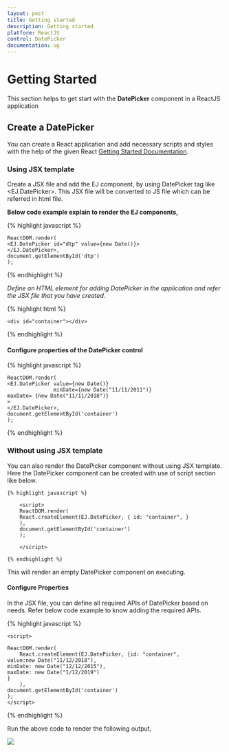 ```yaml
---
layout: post
title: Getting started
description: Getting started
platform: ReactJS
control: DatePicker
documentation: ug
---
```


# Getting Started

This section helps to get start with the **DatePicker** component in a ReactJS application

## Create a DatePicker

You can create a React application and add necessary scripts and styles with the help of the given React [Getting Started Documentation](https://help.syncfusion.com/reactjs/overview).

### Using JSX template

Create a JSX file and add the EJ component, by using DatePicker tag like &lt;EJ.DatePicker&gt;.  This JSX file will be converted to JS file which can be referred in html file.

**Below code example explain to render the EJ components,** 


{% highlight javascript %}

    ReactDOM.render(
    <EJ.DatePicker id="dtp" value={new Date()}>
    </EJ.DatePicker>,
    document.getElementById('dtp')
    );    

{% endhighlight %}

_Define an HTML element for adding DatePicker in the application and refer the JSX file that you have created._

{% highlight html %}

    <div id="container"></div>

{% endhighlight %}

#### Configure properties of the DatePicker control

{% highlight javascript %}

    ReactDOM.render(
    <EJ.DatePicker value={new Date()}
                   minDate={new Date("11/11/2011")}
    maxDate= {new Date("11/11/2018")}
    >
    </EJ.DatePicker>,
    document.getElementById('container')
    );

{% endhighlight %}

### Without using JSX template

You can also render the DatePicker component without using JSX template. Here the DatePicker component can be created with use of script section like below.

    {% highlight javascript %}

        <script>
        ReactDOM.render(
        React.createElement(EJ.DatePicker, { id: "container", }
        ),
        document.getElementById('container')
        );

        </script>

    {% endhighlight %}

This will render an empty DatePicker component on executing.

#### Configure Properties

In the JSX file, you can define all required APIs of DatePicker based on needs. Refer below code example to know adding the required APIs.

{% highlight javascript %}

    <script>

    ReactDOM.render(
        React.createElement(EJ.DatePicker, {id: "container",
    value:new Date("11/12/2018"),
    minDate: new Date("12/12/2015"),
    maxDate: new Date("1/12/2019")
    }
        ),
    document.getElementById('container')
    );
    </script>


{% endhighlight %}

Run the above code to render the following output,

![](configureproperties_images\configureproperties_img1.png)